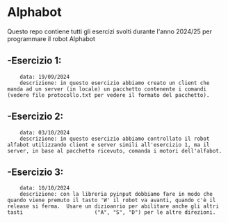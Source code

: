 # Alphabot
Questo repo contiene tutti gli esercizi svolti durante l'anno 2024/25 per programmare il robot Alphabot

## -Esercizio 1:
        data: 19/09/2024
        descrizione: in questo esercizio abbiamo creato un client che manda ad un server (in locale) un pacchetto contenente i comandi (vedere file protocollo.txt per vedere il formato del pacchetto).
## -Esercizio 2:
        data: 03/10/2024
        descrizione: in questo esercizio abbiamo controllato il robot alfabot utilizzando client e server simili all'esercizio 1, ma il server, in base al pacchetto ricevuto, comanda i motori dell'alfabot.
## -Esercizio 3:
        data: 10/10/2024
        descrizione: con la libreria pyinput dobbiamo fare in modo che quando viene premuto il tasto 'W' il robot va avanti, quando c'è il release si ferma.  Usare un dizioanrio per abilitare anche gli altri tasti                       ("A", "S", "D") per le altre direzioni.
